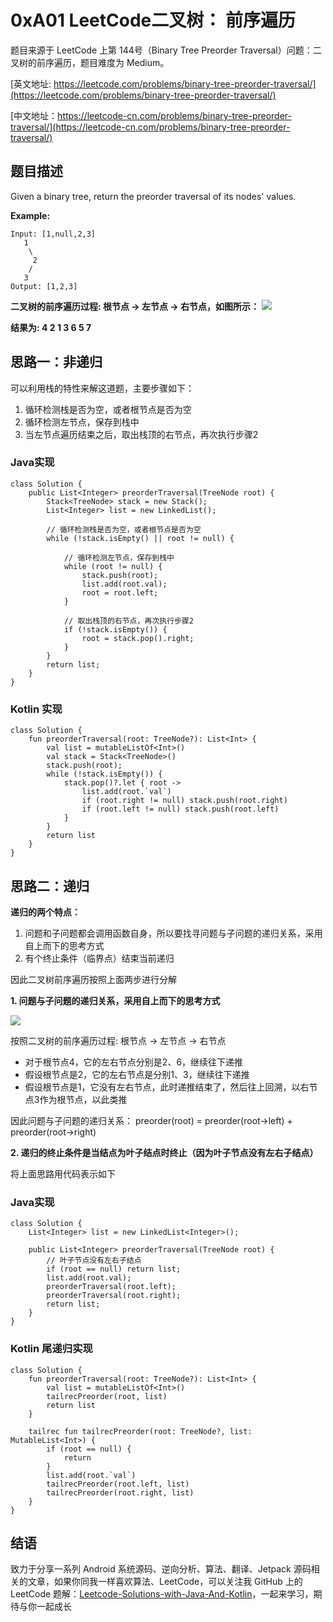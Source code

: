 # 0xA01 LeetCode二叉树： 前序遍历

题目来源于 LeetCode 上第 144号（Binary Tree Preorder Traversal）问题：二叉树的前序遍历，题目难度为 Medium。

[英文地址: https://leetcode.com/problems/binary-tree-preorder-traversal/](https://leetcode.com/problems/binary-tree-preorder-traversal/)

[中文地址：https://leetcode-cn.com/problems/binary-tree-preorder-traversal/](https://leetcode-cn.com/problems/binary-tree-preorder-traversal/)

## 题目描述
 
Given a binary tree, return the preorder traversal of its nodes' values.

**Example:**

```
Input: [1,null,2,3]
   1
    \
     2
    /
   3
Output: [1,2,3]
```

**二叉树的前序遍历过程: 根节点 -> 左节点 -> 右节点，如图所示：**
![](http://cdn.51git.cn/2020-04-18-二叉树.png)

**结果为: 4 2 1 3 6 5 7**

## 思路一：非递归

可以利用栈的特性来解这道题，主要步骤如下：

1. 循环检测栈是否为空，或者根节点是否为空
2. 循环检测左节点，保存到栈中
3. 当左节点遍历结束之后，取出栈顶的右节点，再次执行步骤2

### Java实现

```
class Solution {
    public List<Integer> preorderTraversal(TreeNode root) {
        Stack<TreeNode> stack = new Stack();
        List<Integer> list = new LinkedList();

        // 循环检测栈是否为空，或者根节点是否为空
        while (!stack.isEmpty() || root != null) {

            // 循环检测左节点，保存到栈中
            while (root != null) {
                stack.push(root);
                list.add(root.val);
                root = root.left;
            }

            // 取出栈顶的右节点，再次执行步骤2
            if (!stack.isEmpty()) {
                root = stack.pop().right;
            }
        }
        return list;
    }
}
```

### Kotlin 实现

```
class Solution {
    fun preorderTraversal(root: TreeNode?): List<Int> {
        val list = mutableListOf<Int>()
        val stack = Stack<TreeNode>()
        stack.push(root);
        while (!stack.isEmpty()) {
            stack.pop()?.let { root ->
                list.add(root.`val`)
                if (root.right != null) stack.push(root.right)
                if (root.left != null) stack.push(root.left)
            }
        }
        return list
    }
}
```

## 思路二：递归

**递归的两个特点：**

1. 问题和子问题都会调用函数自身，所以要找寻问题与子问题的递归关系，采用自上而下的思考方式
2. 有个终止条件（临界点）结束当前递归

因此二叉树前序遍历按照上面两步进行分解

**1. 问题与子问题的递归关系，采用自上而下的思考方式**

![](http://cdn.51git.cn/2020-04-18-二叉树.png)

按照二叉树的前序遍历过程: 根节点 -> 左节点 -> 右节点

* 对于根节点4，它的左右节点分别是2、6，继续往下递推
* 假设根节点是2，它的左右节点是分别1、3，继续往下递推
* 假设根节点是1，它没有左右节点，此时递推结束了，然后往上回溯，以右节点3作为根节点，以此类推

因此问题与子问题的递归关系：
preorder(root) = preorder(root->left) + preorder(root->right)

**2. 递归的终止条件是当结点为叶子结点时终止（因为叶子节点没有左右子结点）**

将上面思路用代码表示如下

### Java实现

```
class Solution {
    List<Integer> list = new LinkedList<Integer>();

    public List<Integer> preorderTraversal(TreeNode root) {
        // 叶子节点没有左右子结点
        if (root == null) return list;
        list.add(root.val);
        preorderTraversal(root.left);
        preorderTraversal(root.right);
        return list;
    }
}
```

### Kotlin 尾递归实现

```
class Solution {
    fun preorderTraversal(root: TreeNode?): List<Int> {
        val list = mutableListOf<Int>()
        tailrecPreorder(root, list)
        return list
    }

    tailrec fun tailrecPreorder(root: TreeNode?, list: MutableList<Int>) {
        if (root == null) {
            return
        }
        list.add(root.`val`)
        tailrecPreorder(root.left, list)
        tailrecPreorder(root.right, list)
    }
}
```

## 结语

致力于分享一系列 Android 系统源码、逆向分析、算法、翻译、Jetpack  源码相关的文章，如果你同我一样喜欢算法、LeetCode，可以关注我 GitHub 上的 LeetCode 题解：[Leetcode-Solutions-with-Java-And-Kotlin](https://github.com/hi-dhl/Leetcode-Solutions-with-Java-And-Kotlin)，一起来学习，期待与你一起成长

